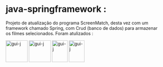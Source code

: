 # java-springframework :
Projeto de atualização do programa ScreenMatch, desta vez com um framework chamado Spring, com Crud (banco de dados) para armazenar os filmes selecionados.
Foram atulizados :

<img align="center" alt="gui-j" height="70" width="70" src="https://cdn.jsdelivr.net/gh/devicons/devicon/icons/java/java-original-wordmark.svg"/>
<img align="center" alt="gui-j" height="70" width="70" src="https://cdn.jsdelivr.net/gh/devicons/devicon/icons/spring/spring-original-wordmark.svg"/>
<img align="center" alt="gui-j" height="70" width="50" src="https://cdn.jsdelivr.net/gh/devicons/devicon/icons/maya/maya-original.svg"/>
<img align="center" alt="gui-j" height="70" width="50" src="https://cdn.jsdelivr.net/gh/devicons/devicon/icons/mysql/mysql-original-wordmark.svg"/>

           
          
